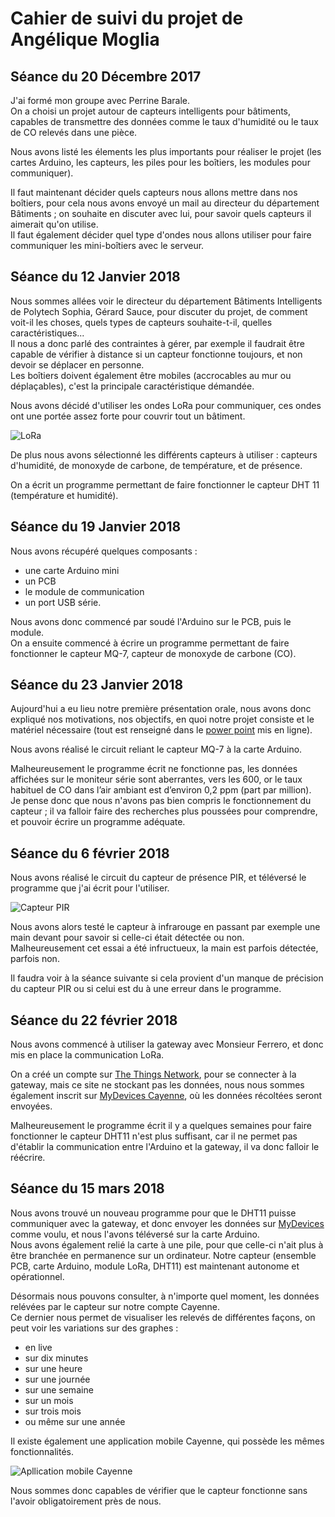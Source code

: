 # Cahier de suivi du projet de Angélique Moglia


## Séance du 20 Décembre 2017 

J'ai formé mon groupe avec Perrine Barale.  
On a choisi un projet autour de capteurs intelligents pour bâtiments, capables de transmettre des données comme le taux d'humidité ou le taux de CO relevés dans une pièce.

Nous avons listé les élements les plus importants pour réaliser le projet (les cartes Arduino, les capteurs, les piles pour les boîtiers, les modules pour communiquer).

Il faut maintenant décider quels capteurs nous allons mettre dans nos boîtiers, pour cela nous avons envoyé un mail au directeur du département Bâtiments ; on souhaite en discuter avec lui, pour savoir quels capteurs il aimerait qu'on utilise.  
Il faut également décider quel type d'ondes nous allons utiliser pour faire communiquer les mini-boîtiers avec le serveur.



## Séance du 12 Janvier 2018

Nous sommes allées voir le directeur du département Bâtiments Intelligents de Polytech Sophia, Gérard Sauce, pour discuter du projet, de comment voit-il les choses, quels types de capteurs souhaite-t-il, quelles caractéristiques...  
Il nous a donc parlé des contraintes à gérer, par exemple il faudrait être capable de vérifier à distance si un capteur fonctionne toujours, et non devoir se déplacer en personne.  
Les boîtiers doivent également être mobiles (accrocables au mur ou déplaçables), c'est la principale caractéristique démandée.

Nous avons décidé d'utiliser les ondes LoRa pour communiquer, ces ondes ont une portée assez forte pour couvrir tout un bâtiment.

![LoRa](http://www.hubel.pt/uploads/media/78a3b6d303ffcef735622da14838aa6c.jpg)

De plus nous avons sélectionné les différents capteurs à utiliser : capteurs d'humidité, de monoxyde de carbone, de température, et de présence.

On a écrit un programme permettant de faire fonctionner le capteur DHT 11 (température et humidité).



## Séance du 19 Janvier 2018

Nous avons récupéré quelques composants : 
* une carte Arduino mini
* un PCB
* le module de communication
* un port USB série.  

Nous avons donc commencé par soudé l'Arduino sur le PCB, puis le module.  
On a ensuite commencé à écrire un programme permettant de faire fonctionner le capteur MQ-7, capteur de monoxyde de carbone (CO).



## Séance du 23 Janvier 2018

Aujourd'hui a eu lieu notre première présentation orale, nous avons donc expliqué nos motivations, nos objectifs, en quoi notre projet consiste et le matériel nécessaire (tout est renseigné dans le [power point](https://github.com/Capteurs-Batiments/CapteursBatiments/blob/master/doc/Capteurs%20B%C3%A2timents.pdf) mis en ligne).

Nous avons réalisé le circuit reliant le capteur MQ-7 à la carte Arduino. 

Malheureusement le programme écrit ne fonctionne pas, les données affichées sur le moniteur série sont aberrantes, vers les 600, or le taux habituel de CO dans l’air ambiant est d’environ 0,2 ppm (part par million).   
Je pense donc que nous n'avons pas bien compris le fonctionnement du capteur ; il va falloir faire des recherches plus poussées pour comprendre, et pouvoir écrire un programme adéquate.



## Séance du 6 février 2018

Nous avons réalisé le circuit du capteur de présence PIR, et téléversé le programme que j'ai écrit pour l'utiliser. 

![Capteur PIR](http://robotic-controls.com/sites/default/files/learn/PIRSensor_bb.png)


Nous avons alors testé le capteur à infrarouge en passant par exemple une main devant pour savoir si celle-ci était détectée ou non.  
Malheureusement cet essai a été infructueux, la main est parfois détectée, parfois non. 

Il faudra voir à la séance suivante si cela provient d'un manque de précision du capteur PIR ou si celui est du à une erreur dans le programme.



## Séance du 22 février 2018

Nous avons commencé à utiliser la gateway avec Monsieur Ferrero, et donc mis en place la communication LoRa.

On a créé un compte sur [The Things Network](https://www.thethingsnetwork.org/), pour se connecter à la gateway, mais ce site ne stockant pas les données, nous nous sommes également inscrit sur [MyDevices Cayenne](https://mydevices.com/), où les données récoltées seront envoyées.  

Malheureusement le programme écrit il y a quelques semaines pour faire fonctionner le capteur DHT11 n'est plus suffisant, car il ne permet pas d'établir la communication entre l'Arduino et la gateway, il va donc falloir le réécrire.



## Séance du 15 mars 2018

Nous avons trouvé un nouveau programme pour que le DHT11 puisse communiquer avec la gateway, et donc envoyer les données sur [MyDevices](https://mydevices.com/) comme voulu, et nous l'avons téléversé sur la carte Arduino.  
Nous avons également relié la carte à une pile, pour que celle-ci n'ait plus à être branchée en permanence sur un ordinateur. Notre capteur (ensemble PCB, carte Arduino, module LoRa, DHT11) est maintenant autonome et opérationnel.

Désormais nous pouvons consulter, à n'importe quel moment, les données relévées par le capteur sur notre compte Cayenne.  
Ce dernier nous permet de visualiser les relevés de différentes façons, on peut voir les variations sur des graphes :
* en live
* sur dix minutes
* sur une heure
* sur une journée
* sur une semaine
* sur un mois
* sur trois mois
* ou même sur une année

Il existe également une application mobile Cayenne, qui possède les mêmes fonctionnalités.  

![Apllication mobile Cayenne](https://i.pinimg.com/originals/78/59/74/78597482b2ecec8d816879c62e4f730e.jpg)

Nous sommes donc capables de vérifier que le capteur fonctionne sans l'avoir obligatoirement près de nous.


